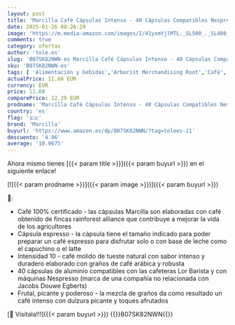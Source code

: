 ```yaml
---
layout: post
title: 'Marcilla Café Cápsulas Intenso - 40 Cápsulas Compatibles Nespresso'
date: 2025-01-26 08:26:29
image: 'https://m.media-amazon.com/images/I/41yxmYjlMTL._SL500_._SL400_.jpg'
comments: true
category: ofertas
author: 'tole.es'
slug: 'B07SK82NWN-es Marcilla Café Cápsulas Intenso - 40 Cápsulas Compatibles...'
sku: 'B07SK82NWN-es'
tags: [ 'Alimentación y bebidas','Arborist Merchandising Root','Café','Café para Nespresso','Café para máquinas Nespresso','Café, té y bebidas','Cápsulas de café','Esenciales del día a día: Alimentos','Novedades en Alimentación y bebidas','Self Service','Special Features Stores','dd53b5bc-bcd1-4c9b-ab43-793ed912ccdd_0','dd53b5bc-bcd1-4c9b-ab43-793ed912ccdd_2401','dd53b5bc-bcd1-4c9b-ab43-793ed912ccdd_4201','dd53b5bc-bcd1-4c9b-ab43-793ed912ccdd_6001','dd53b5bc-bcd1-4c9b-ab43-793ed912ccdd_8801','dd53b5bc-bcd1-4c9b-ab43-793ed912ccdd_901','marcilla','nespresso','🇪🇸', ]
actualPrice: 11.68 EUR
currency: EUR
price: 11.68
comparePrice: 12.29 EUR
prodname: 'Marcilla Café Cápsulas Intenso - 40 Cápsulas Compatibles Nespresso'
country: 'es'
flag: '🇪🇸'
brand: 'Marcilla'
buyurl: 'https://www.amazon.es/dp/B07SK82NWN/?tag=tolees-21'
descuento: '4.96'
average: '10.9675'
---
```


Ahora mismo tienes [{{< param title >}}]({{< param buyurl >}}) en el siguiente enlace!

[![{{< param prodname >}}]({{< param image >}})]({{< param buyurl >}})

🔎:

- Café 100% certificado - las cápsulas Marcilla son elaboradas con café obtenido de fincas rainforest alliance que contribuye a mejorar la vida de los agricultores
- Cápsula espresso - la cápsula tiene el tamaño indicado para poder preparar un café espresso para disfrutar solo o con base de leche como el capuchino o el latte
- Intensidad 10 - café molido de tueste natural con sabor intenso y duradero elaborado con graños de café arábica y robusta
- 40 cápsulas de aluminio compatibles con las cafeteras Lor Barista y con máquinas Nespresso (marca de una compañía no relacionada con Jacobs Douwe Egberts)
- Frutal, picante y poderoso - la mezcla de graños da como resultado un café intenso con dulzura picante y toques afrutados

[🛒 Visítala!!!]({{< param buyurl >}})
{{<world>}}B07SK82NWN{{</world>}}
